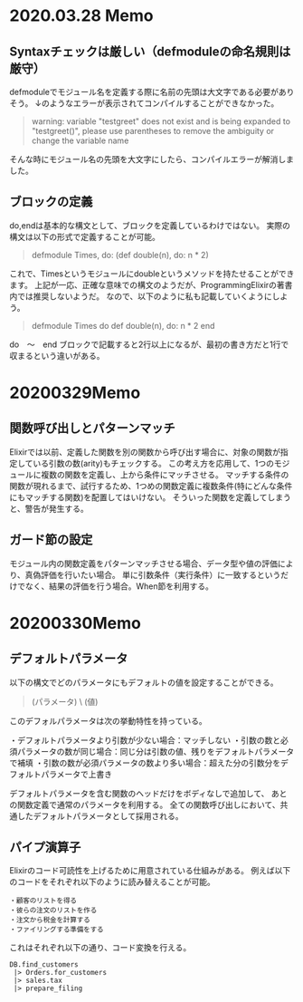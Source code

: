 # 2020.03.28 Memo

## Syntaxチェックは厳しい（defmoduleの命名規則は厳守）
defmoduleでモジュール名を定義する際に名前の先頭は大文字である必要がありそう。
↓のようなエラーが表示されてコンパイルすることができなかった。

>warning: variable "testgreet" does not exist and is being expanded to "testgreet()", please use parentheses to remove the ambiguity or change the variable name

そんな時にモジュール名の先頭を大文字にしたら、コンパイルエラーが解消しました。

## ブロックの定義

do,endは基本的な構文として、ブロックを定義しているわけではない。
実際の構文は以下の形式で定義することが可能。

> defmodule Times, do: (def double(n), do: n * 2)

これで、Timesというモジュールにdoubleというメソッドを持たせることができます。
上記が一応、正確な意味での構文のようだが、ProgrammingElixirの著書内では推奨しないようだ。
なので、以下のように私も記載していくようにしよう。

> defmodule Times do
    def double(n), do: n * 2
  end

do　〜　end ブロックで記載すると2行以上になるが、最初の書き方だと1行で収まるという違いがある。

# 20200329Memo

## 関数呼び出しとパターンマッチ

Elixirでは以前、定義した関数を別の関数から呼び出す場合に、対象の関数が指定している引数の数(arity)もチェックする。
この考え方を応用して、1つのモジュールに複数の関数を定義し、上から条件にマッチさせる。
マッチする条件の関数が現れるまで、試行するため、1つめの関数定義に複数条件(特にどんな条件にもマッチする関数)を配置してはいけない。
そういった関数を定義してしまうと、警告が発生する。

## ガード節の設定

モジュール内の関数定義をパターンマッチさせる場合、データ型や値の評価により、真偽評価を行いたい場合。
単に引数条件（実行条件）に一致するというだけでなく、結果の評価を行う場合。When節を利用する。

# 20200330Memo

## デフォルトパラメータ
以下の構文でどのパラメータにもデフォルトの値を設定することができる。

> (パラメータ) \\ (値)

このデフォルパラメータは次の挙動特性を持っている。

・デフォルトパラメータより引数が少ない場合：マッチしない
・引数の数と必須パラメータの数が同じ場合：同じ分は引数の値、残りをデフォルトパラメータで補填
・引数の数が必須パラメータの数より多い場合：超えた分の引数分をデフォルトパラメータで上書き

デフォルトパラメータを含む関数のヘッドだけをボディなしで追加して、
あとの関数定義で通常のパラメータを利用する。
全ての関数呼び出しにおいて、共通したデフォルトパラメータとして採用される。

## パイプ演算子

Elixirのコード可読性を上げるために用意されている仕組みがある。
例えば以下のコードをそれぞれ以下のように読み替えることが可能。

```
・顧客のリストを得る
・彼らの注文のリストを作る
・注文から税金を計算する
・ファイリングする準備をする
```

これはそれぞれ以下の通り、コード変換を行える。

```
DB.find_customers
 |> Orders.for_customers
 |> sales.tax
 |> prepare_filing
```

